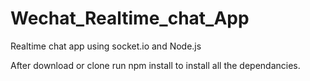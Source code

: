 # Wechat_Realtime_chat_App

Realtime chat app using socket.io and Node.js

After download or clone run npm install to install all the dependancies.
